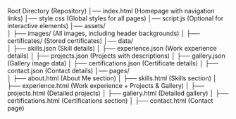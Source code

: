 
Root Directory (Repository)
│── index.html  (Homepage with navigation links)
│── style.css  (Global styles for all pages)
│── script.js  (Optional for interactive elements)
│── assets/  
│   ├── images/  (All images, including header backgrounds)
│   ├── certificates/  (Stored certificates)
│── data/  
│   ├── skills.json  (Skill details)
│   ├── experience.json  (Work experience details)
│   ├── projects.json  (Projects with descriptions)
│   ├── gallery.json  (Gallery image data)
│   ├── certifications.json  (Certificate details)
│   ├── contact.json  (Contact details)
│── pages/  
│   ├── about.html  (About Me section)
│   ├── skills.html  (Skills section)
│   ├── experience.html  (Work experience + Projects & Gallery)
│   ├── projects.html  (Detailed projects)
│   ├── gallery.html  (Detailed gallery)
│   ├── certifications.html  (Certifications section)
│   ├── contact.html  (Contact page)
